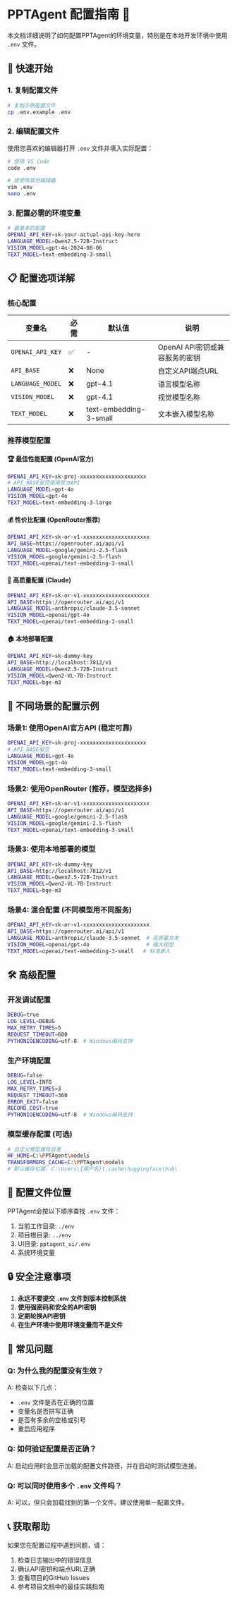 # PPTAgent 配置指南 🔧

本文档详细说明了如何配置PPTAgent的环境变量，特别是在本地开发环境中使用 `.env` 文件。

## 🚀 快速开始

### 1. 复制配置文件
```bash
# 复制示例配置文件
cp .env.example .env
```

### 2. 编辑配置文件
使用您喜欢的编辑器打开 `.env` 文件并填入实际配置：
```bash
# 使用 VS Code
code .env

# 或使用其他编辑器
vim .env
nano .env
```

### 3. 配置必需的环境变量
```bash
# 最基本的配置
OPENAI_API_KEY=sk-your-actual-api-key-here
LANGUAGE_MODEL=Qwen2.5-72B-Instruct
VISION_MODEL=gpt-4o-2024-08-06
TEXT_MODEL=text-embedding-3-small
```

## 📋 配置选项详解

### 核心配置

| 变量名 | 必需 | 默认值 | 说明 |
|--------|------|--------|------|
| `OPENAI_API_KEY` | ✅ | - | OpenAI API密钥或兼容服务的密钥 |
| `API_BASE` | ❌ | None | 自定义API端点URL |
| `LANGUAGE_MODEL` | ❌ | gpt-4.1 | 语言模型名称 |
| `VISION_MODEL` | ❌ | gpt-4.1 | 视觉模型名称 |
| `TEXT_MODEL` | ❌ | text-embedding-3-small | 文本嵌入模型名称 |

### 推荐模型配置

#### 🏆 最佳性能配置 (OpenAI官方)
```bash
OPENAI_API_KEY=sk-proj-xxxxxxxxxxxxxxxxxxxxx
# API_BASE留空使用官方API
LANGUAGE_MODEL=gpt-4o
VISION_MODEL=gpt-4o
TEXT_MODEL=text-embedding-3-large
```

#### 💰 性价比配置 (OpenRouter推荐)
```bash
OPENAI_API_KEY=sk-or-v1-xxxxxxxxxxxxxxxxxxxxx
API_BASE=https://openrouter.ai/api/v1
LANGUAGE_MODEL=google/gemini-2.5-flash
VISION_MODEL=google/gemini-2.5-flash
TEXT_MODEL=openai/text-embedding-3-small
```

#### 🧠 高质量配置 (Claude)
```bash
OPENAI_API_KEY=sk-or-v1-xxxxxxxxxxxxxxxxxxxxx
API_BASE=https://openrouter.ai/api/v1
LANGUAGE_MODEL=anthropic/claude-3.5-sonnet
VISION_MODEL=openai/gpt-4o
TEXT_MODEL=openai/text-embedding-3-small
```

#### 🏠 本地部署配置
```bash
OPENAI_API_KEY=sk-dummy-key
API_BASE=http://localhost:7812/v1
LANGUAGE_MODEL=Qwen2.5-72B-Instruct
VISION_MODEL=Qwen2-VL-7B-Instruct
TEXT_MODEL=bge-m3
```

## 🔧 不同场景的配置示例

### 场景1: 使用OpenAI官方API (稳定可靠)
```bash
OPENAI_API_KEY=sk-proj-xxxxxxxxxxxxxxxxxxxxx
# API_BASE留空
LANGUAGE_MODEL=gpt-4o
VISION_MODEL=gpt-4o
TEXT_MODEL=text-embedding-3-small
```

### 场景2: 使用OpenRouter (推荐，模型选择多)
```bash
OPENAI_API_KEY=sk-or-v1-xxxxxxxxxxxxxxxxxxxxx
API_BASE=https://openrouter.ai/api/v1
LANGUAGE_MODEL=google/gemini-2.5-flash
VISION_MODEL=google/gemini-2.5-flash
TEXT_MODEL=openai/text-embedding-3-small
```

### 场景3: 使用本地部署的模型
```bash
OPENAI_API_KEY=sk-dummy-key
API_BASE=http://localhost:7812/v1
LANGUAGE_MODEL=Qwen2.5-72B-Instruct
VISION_MODEL=Qwen2-VL-7B-Instruct
TEXT_MODEL=bge-m3
```

### 场景4: 混合配置 (不同模型用不同服务)
```bash
OPENAI_API_KEY=sk-or-v1-xxxxxxxxxxxxxxxxxxxxx
API_BASE=https://openrouter.ai/api/v1
LANGUAGE_MODEL=anthropic/claude-3.5-sonnet  # 高质量文本
VISION_MODEL=openai/gpt-4o                  # 强大视觉
TEXT_MODEL=openai/text-embedding-3-small   # 标准嵌入
```

## 🛠️ 高级配置

### 开发调试配置
```bash
DEBUG=true
LOG_LEVEL=DEBUG
MAX_RETRY_TIMES=5
REQUEST_TIMEOUT=600
PYTHONIOENCODING=utf-8  # Windows编码支持
```

### 生产环境配置
```bash
DEBUG=false
LOG_LEVEL=INFO
MAX_RETRY_TIMES=3
REQUEST_TIMEOUT=360
ERROR_EXIT=false
RECORD_COST=true
PYTHONIOENCODING=utf-8  # Windows编码支持
```

### 模型缓存配置 (可选)
```bash
# 自定义模型缓存目录
HF_HOME=C:\PPTAgent\models
TRANSFORMERS_CACHE=C:\PPTAgent\models
# 默认缓存位置: C:\Users\{用户名}\.cache\huggingface\hub\
```

## 📁 配置文件位置

PPTAgent会按以下顺序查找 `.env` 文件：

1. 当前工作目录: `./env`
2. 项目根目录: `../env` 
3. UI目录: `pptagent_ui/.env`
4. 系统环境变量

## 🔒 安全注意事项

1. **永远不要提交 `.env` 文件到版本控制系统**
2. **使用强密码和安全的API密钥**
3. **定期轮换API密钥**
4. **在生产环境中使用环境变量而不是文件**

## 🚨 常见问题

### Q: 为什么我的配置没有生效？
A: 检查以下几点：
- `.env` 文件是否在正确的位置
- 变量名是否拼写正确
- 是否有多余的空格或引号
- 重启应用程序

### Q: 如何验证配置是否正确？
A: 启动应用时会显示加载的配置文件路径，并在启动时测试模型连接。

### Q: 可以同时使用多个 `.env` 文件吗？
A: 可以，但只会加载找到的第一个文件。建议使用单一配置文件。

## 📞 获取帮助

如果您在配置过程中遇到问题，请：

1. 检查日志输出中的错误信息
2. 确认API密钥和端点URL正确
3. 查看项目的GitHub Issues
4. 参考项目文档中的最佳实践指南
